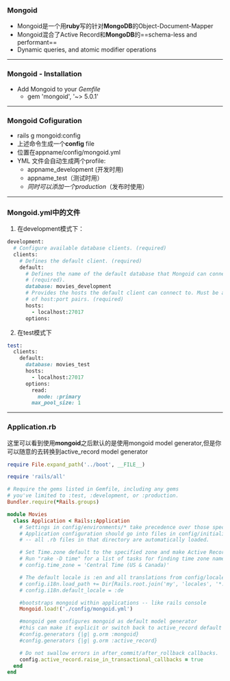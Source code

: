 ### Mongoid

* Mongoid是一个用**ruby**写的针对**MongoDB**的Object-Document-Mapper
* Mongoid混合了Active Record和**MongoDB**的==schema-less and performant==
* Dynamic queries, and atomic modifier operations

---

### Mongoid - Installation

* Add Mongoid to your *Gemfile*
  * gem 'mongoid', '~> 5.0.1'

---

### Mongoid Cofiguration

* rails g mongoid:config
* 上述命令生成一个**config** file
* 位置在appname/config/mongoid.yml
* YML 文件会自动生成两个profile:
  * appname_development (开发时用)
  * appname_test（测试时用）
  * *同时可以添加一个production*（发布时使用）

---

### Mongoid.yml中的文件

1. 在development模式下：

```ruby
development:
  # Configure available database clients. (required)
  clients:
    # Defines the default client. (required)
    default:
      # Defines the name of the default database that Mongoid can connect to.
      # (required).
      database: movies_development
      # Provides the hosts the default client can connect to. Must be an array
      # of host:port pairs. (required)
      hosts:
        - localhost:27017
      options:
```

2. 在test模式下

```ruby
test:
  clients:
    default:
      database: movies_test
      hosts:
        - localhost:27017
      options:
        read:
          mode: :primary
        max_pool_size: 1
```

---

### Application.rb

这里可以看到使用**mongoid**之后默认的是使用mongoid model generator,但是你可以随意的去转换到active_record model generator

```ruby
require File.expand_path('../boot', __FILE__)

require 'rails/all'

# Require the gems listed in Gemfile, including any gems
# you've limited to :test, :development, or :production.
Bundler.require(*Rails.groups)

module Movies
  class Application < Rails::Application
    # Settings in config/environments/* take precedence over those specified here.
    # Application configuration should go into files in config/initializers
    # -- all .rb files in that directory are automatically loaded.

    # Set Time.zone default to the specified zone and make Active Record auto-convert to this zone.
    # Run "rake -D time" for a list of tasks for finding time zone names. Default is UTC.
    # config.time_zone = 'Central Time (US & Canada)'

    # The default locale is :en and all translations from config/locales/*.rb,yml are auto loaded.
    # config.i18n.load_path += Dir[Rails.root.join('my', 'locales', '*.{rb,yml}').to_s]
    # config.i18n.default_locale = :de

    #bootstraps mongoid within applications -- like rails console
    Mongoid.load!('./config/mongoid.yml')

    #mongoid gem configures mongoid as default model generator
    #this can make it explicit or switch back to active_record default
    #config.generators {|g| g.orm :mongoid}
    #config.generators {|g| g.orm :active_record}

    # Do not swallow errors in after_commit/after_rollback callbacks.
    config.active_record.raise_in_transactional_callbacks = true
  end
end

```

